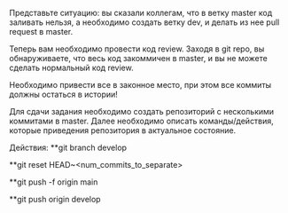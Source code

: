 Представьте ситуацию: вы сказали коллегам, что в ветку master код заливать нельзя, а необходимо создать ветку dev, и делать из нее pull request в master.

Теперь вам необходимо провести код review. Заходя в git repo, вы обнаруживаете, что весь код закоммичен в master, и вы не можете сделать нормальный код review.

Необходимо привести все в законное место, при этом все коммиты должны остаться в истории!

Для сдачи задания необходимо создать репозиторий с несколькими коммитами в master. Далее необходимо описать команды/действия, которые приведения репозитория в актуальное состояние. 

Действия:
**git branch develop

**git reset HEAD~<num_commits_to_separate>

**git push -f origin main

**git push origin develop
